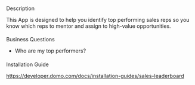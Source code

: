 


####
 Description


 This App is designed to help you identify top performing sales reps so you know which reps to mentor and assign to high-value opportunities.


####
 Business Questions


* Who are my top performers?


####
 Installation Guide


 https://developer.domo.com/docs/installation-guides/sales-leaderboard


